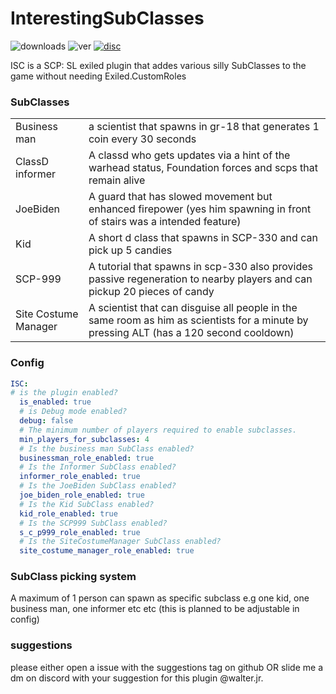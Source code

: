 # InterestingSubClasses
![downloads](https://img.shields.io/github/downloads/Waltuhs/InterestingSubClasses/total?logo=github&style=for-the-badge)
![ver](https://img.shields.io/github/v/release/Waltuhs/InterestingSubClasses?include_prereleases&logo=github&style=for-the-badge)
[![disc](https://img.shields.io/discord/1235681501849321482?label=Discord&logo=discord&style=for-the-badge)](https://discord.gg/MQAcPFJRkR)

ISC is a SCP: SL exiled plugin that addes various silly SubClasses to the game without needing Exiled.CustomRoles

### SubClasses
| |  |
| --- | --- |
| Business man | a scientist that spawns in gr-18 that generates 1 coin every 30 seconds |
| ClassD informer | A classd who gets updates via a hint of the warhead status, Foundation forces and scps that remain alive |
| JoeBiden | A guard that has slowed movement but enhanced firepower (yes him spawning in front of stairs was a intended feature) |
| Kid | A short d class that spawns in SCP-330 and can pick up 5 candies |
| SCP-999 | A tutorial that spawns in scp-330 also provides passive regeneration to nearby players and can pickup 20 pieces of candy |
| Site Costume Manager | A scientist that can disguise all people in the same room as him as scientists for a minute by pressing ALT (has a 120 second cooldown) |

### Config
```yml
ISC:
# is the plugin enabled?
  is_enabled: true
  # is Debug mode enabled?
  debug: false
  # The minimum number of players required to enable subclasses.
  min_players_for_subclasses: 4
  # Is the business man SubClass enabled?
  businessman_role_enabled: true
  # Is the Informer SubClass enabled?
  informer_role_enabled: true
  # Is the JoeBiden SubClass enabled?
  joe_biden_role_enabled: true
  # Is the Kid SubClass enabled?
  kid_role_enabled: true
  # Is the SCP999 SubClass enabled?
  s_c_p999_role_enabled: true
  # Is the SiteCostumeManager SubClass enabled?
  site_costume_manager_role_enabled: true
```

### SubClass picking system
A maximum of 1 person can spawn as specific subclass e.g one kid, one business man, one informer etc etc
(this is planned to be adjustable in config)

### suggestions
please either open a issue with the suggestions tag on github OR slide me a dm on discord with your suggestion for this plugin @walter.jr.